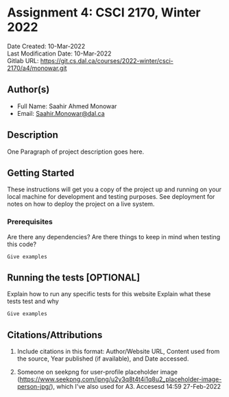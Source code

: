 <!--- The following README.md sample file was adapted from https://gist.github.com/PurpleBooth/109311bb0361f32d87a2#file-readme-template-md by Raghav Sampangi for academic use ---> 
<!--- You may delete any comments in this sample README.md file. Update information in this readme file with information from your work, and if there are sections that are marked "[OPTIONAL]" that you do not need in a specific section, simply delete them. Retain the other sections. --->
# Assignment 4: CSCI 2170, Winter 2022

Date Created: 10-Mar-2022  
Last Modification Date: 10-Mar-2022  
Gitlab URL: https://git.cs.dal.ca/courses/2022-winter/csci-2170/a4/monowar.git

## Author(s)

- Full Name: Saahir Ahmed Monowar  
- Email: Saahir.Monowar@dal.ca

## Description

One Paragraph of project description goes here.

## Getting Started

These instructions will get you a copy of the project up and running on your local machine for development and testing purposes. See deployment for notes on how to deploy the project on a live system.

### Prerequisites

Are there any dependencies? Are there things to keep in mind when testing this code?

```
Give examples
```

## Running the tests [OPTIONAL]

Explain how to run any specific tests for this website
Explain what these tests test and why

```
Give examples
```

## Citations/Attributions
1. Include citations in this format:
Author/Website URL, Content used from the source, Year published (if available), and Date accessed.

1. Someone on seekpng for user-profile placeholder image (https://www.seekpng.com/ipng/u2y3q8t4t4i1q8u2_placeholder-image-person-jpg/), which I've also used for A3. Accesesd 14:59 27-Feb-2022